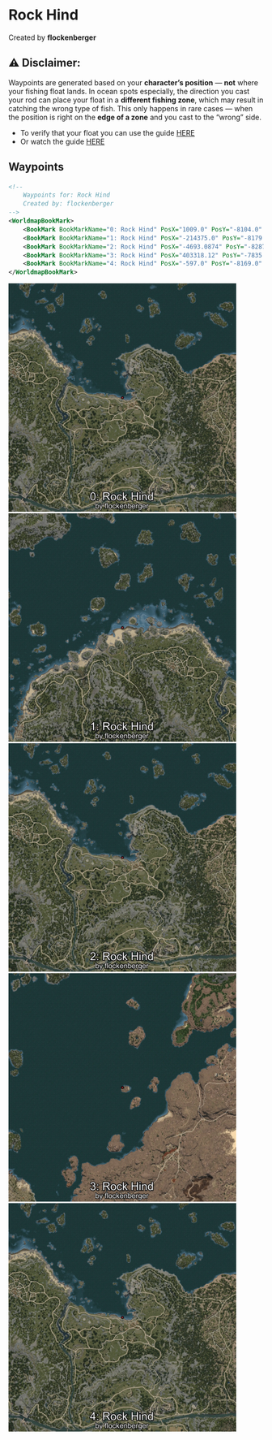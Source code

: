 # Rock Hind
Created by **flockenberger**

## ⚠️ Disclaimer:
Waypoints are generated based on your __**character’s position**__ — __not__ where your fishing float lands.
In ocean spots especially, the direction you cast your rod can place your float in a **different fishing zone**, which may result in catching the wrong type of fish.
This only happens in rare cases — when the position is right on the **edge of a zone** and you cast to the “wrong” side.

- To verify that your float you can use the guide [HERE](https://flockenberger.github.io/bdo-fish-position/)
- Or watch the guide [HERE](https://youtu.be/t-VXcRoNojk)

## Waypoints
```xml
<!--
    Waypoints for: Rock Hind
    Created by: flockenberger
-->
<WorldmapBookMark>
    <BookMark BookMarkName="0: Rock Hind" PosX="1009.0" PosY="-8104.0" PosZ="87128.0" />
    <BookMark BookMarkName="1: Rock Hind" PosX="-214375.0" PosY="-8179.0" PosZ="174110.0" />
    <BookMark BookMarkName="2: Rock Hind" PosX="-4693.0874" PosY="-8287.176" PosZ="88685.84" />
    <BookMark BookMarkName="3: Rock Hind" PosX="403318.12" PosY="-7835.6924" PosZ="258709.8" />
    <BookMark BookMarkName="4: Rock Hind" PosX="-597.0" PosY="-8169.0" PosZ="87290.0" />
</WorldmapBookMark>
```

<img src="./Rock Hind_0_Preview.webp" width="450"/> <img src="./Rock Hind_1_Preview.webp" width="450"/> <img src="./Rock Hind_2_Preview.webp" width="450"/> <img src="./Rock Hind_3_Preview.webp" width="450"/> <img src="./Rock Hind_4_Preview.webp" width="450"/> 
